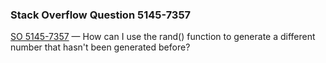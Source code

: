 ### Stack Overflow Question 5145-7357

[SO 5145-7357](https://stackoverflow.com/q/51457357) &mdash;
How can I use the rand() function to generate a different number that hasn&#39;t been generated before?
